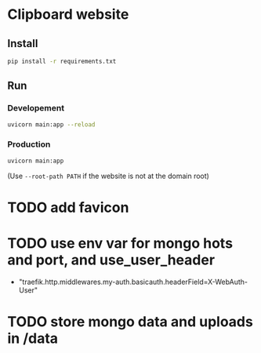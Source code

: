# Clipboard website

## Install

```bash
pip install -r requirements.txt
```

## Run

### Developement

```bash
uvicorn main:app --reload
```

### Production

```bash
uvicorn main:app
```

(Use `--root-path PATH` if the website is not at the domain root)

# TODO add favicon
# TODO use env var for mongo hots and port, and use_user_header

  - "traefik.http.middlewares.my-auth.basicauth.headerField=X-WebAuth-User"

# TODO store mongo data and uploads in /data